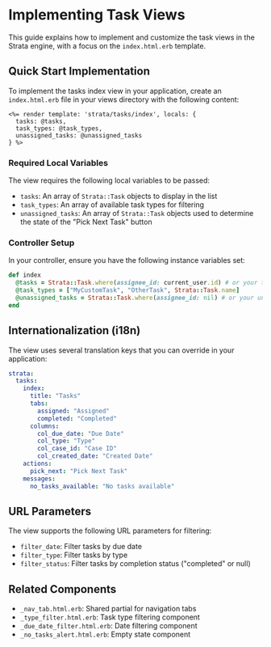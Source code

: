 # Implementing Task Views

This guide explains how to implement and customize the task views in the Strata engine, with a focus on the `index.html.erb` template.

## Quick Start Implementation

To implement the tasks index view in your application, create an `index.html.erb` file in your views directory with the following content:

```erb
<%= render template: 'strata/tasks/index', locals: {
  tasks: @tasks,
  task_types: @task_types,
  unassigned_tasks: @unassigned_tasks
} %>
```

### Required Local Variables

The view requires the following local variables to be passed:

- `tasks`: An array of `Strata::Task` objects to display in the list
- `task_types`: An array of available task types for filtering
- `unassigned_tasks`: An array of `Strata::Task` objects used to determine the state of the "Pick Next Task" button

### Controller Setup

In your controller, ensure you have the following instance variables set:

```ruby
def index
  @tasks = Strata::Task.where(assignee_id: current_user.id) # or your task retrieval logic
  @task_types = ["MyCustomTask", "OtherTask", Strata::Task.name]
  @unassigned_tasks = Strata::Task.where(assignee_id: nil) # or your unassigned tasks logic
end
```

## Internationalization (i18n)

The view uses several translation keys that you can override in your application:

```yaml
strata:
  tasks:
    index:
      title: "Tasks"
      tabs:
        assigned: "Assigned"
        completed: "Completed"
      columns:
        col_due_date: "Due Date"
        col_type: "Type"
        col_case_id: "Case ID"
        col_created_date: "Created Date"
    actions:
      pick_next: "Pick Next Task"
    messages:
      no_tasks_available: "No tasks available"
```

## URL Parameters

The view supports the following URL parameters for filtering:

- `filter_date`: Filter tasks by due date
- `filter_type`: Filter tasks by type
- `filter_status`: Filter tasks by completion status ("completed" or null)

## Related Components

- `_nav_tab.html.erb`: Shared partial for navigation tabs
- `_type_filter.html.erb`: Task type filtering component
- `_due_date_filter.html.erb`: Date filtering component
- `_no_tasks_alert.html.erb`: Empty state component
